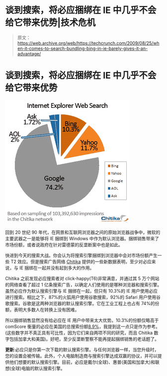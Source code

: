 # 谈到搜索，将必应捆绑在 IE 中几乎不会给它带来优势|技术危机

> 原文：<https://web.archive.org/web/https://techcrunch.com/2009/08/25/when-it-comes-to-search-bundling-bing-in-ie-barely-gives-it-an-advantage/>

# 谈到搜索，将必应捆绑在 IE 中几乎不会给它带来优势

![](img/7a80a18e45235b7449bef96fada18d58.png)

回到 20 世纪 90 年代，在网景和互联网浏览器之间的原始浏览器战争中，微软的主要武器之一是能够将 IE 捆绑到 Windows 中作为默认浏览器。捆绑销售带来了市场份额，或者说政府在针对雷德蒙的反垄断案中也是如此。

快进到今天的搜索大战。你会认为将搜索引擎捆绑到浏览器中会对市场份额产生一些 T2 效应。但是搜索广告网络 [Chitika](https://web.archive.org/web/20230315095322/http://chitika.com/) 提供的一些新数据表明，至少对必应来说，与 IE 捆绑在一起并没有起到多大的作用。

Chitika 之前发现必应搜索者对 click-happy(T6)非常满意，并通过其 5 万个网站的网络查看了超过 1 亿条搜索广告，以确定人们使用的是哪种浏览器和搜索引擎。虽然必应作为默认搜索引擎与 IE 捆绑在一起，但只有 10.3%的 IE 用户使用必应进行搜索。相比之下，87%的火狐用户使用谷歌搜索，92%的 Safari 用户使用谷歌搜索。谷歌是这两种浏览器的默认搜索引擎。它在工业工程上也占有 74%的份额，表明大多数人在转换上没有困难。

所以捆绑销售显然没有给必应在 IE 用户中带来太大优势。10.3%的份额仅略高于 comScore 衡量的必应在美国的总搜索份额[8.9%](https://web.archive.org/web/20230315095322/https://techcrunch.com/2009/08/17/bings-marketshare-continued-to-creep-upwards-in-july/)，我提到这一点只是作为参考。(这些数字并不真正具有可比性，因为它们来自两项不同的研究，而且 Chitika 数字包括加拿大和美国)。好吧，至少反垄断警察不能再提起捆绑销售的老话题了。

**更新**:必应只是你第一次下载的默认搜索引擎。与任何浏览器一样，当您升级时，您的设置会被传输。此外，个人电脑制造商与搜索引擎达成双赢的协议，并可以提供他们想要的默认搜索引擎。目前，必应是戴尔(全球)、惠普(美国和加拿大)和联想(全球)电脑的默认搜索引擎。
